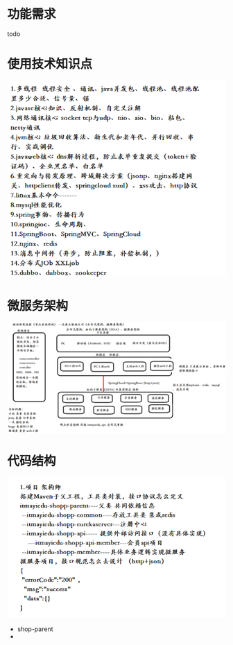 # 功能需求

todo


# 使用技术知识点

![](使用技术知识点.png)

# 微服务架构

![](微服务架构.png)



# 代码结构

![](创建子父工程.png)

- shop-parent
- 